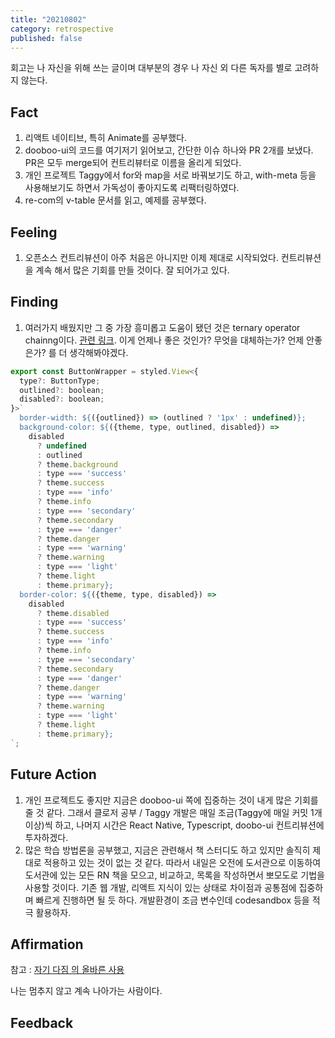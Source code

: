 ```yaml
---
title: "20210802"
category: retrospective
published: false
---
```

회고는 나 자신을 위해 쓰는 글이며 대부분의 경우 나 자신 외 다른 독자를 별로 고려하지 않는다.

## Fact

1. 리액트 네이티브, 특히 Animate를 공부했다.
2. dooboo-ui의 코드를 여기저기 읽어보고, 간단한 이슈 하나와 PR 2개를 보냈다. PR은 모두 merge되어 컨트리뷰터로 이름을 올리게 되었다.
3. 개인 프로젝트 Taggy에서 for와 map을 서로 바꿔보기도 하고, with-meta 등을 사용해보기도 하면서 가독성이 좋아지도록 리팩터링하였다.
4. re-com의 v-table 문서를 읽고, 예제를 공부했다.

## Feeling

1. 오픈소스 컨트리뷰션이 아주 처음은 아니지만 이제 제대로 시작되었다. 컨트리뷰션을 계속 해서 많은 기회를 만들 것이다. 잘 되어가고 있다.

## Finding

1. 여러가지 배웠지만 그 중 가장 흥미롭고 도움이 됐던 것은 ternary operator chainng이다. [관련 링크](https://medium.com/javascript-scene/nested-ternaries-are-great-361bddd0f340). 이게 언제나 좋은 것인가? 무엇을 대체하는가? 언제 안좋은가? 를 더 생각해봐야겠다.

~~~js
export const ButtonWrapper = styled.View<{
  type?: ButtonType;
  outlined?: boolean;
  disabled?: boolean;
}>`
  border-width: ${({outlined}) => (outlined ? '1px' : undefined)};
  background-color: ${({theme, type, outlined, disabled}) =>
    disabled
      ? undefined
      : outlined
      ? theme.background
      : type === 'success'
      ? theme.success
      : type === 'info'
      ? theme.info
      : type === 'secondary'
      ? theme.secondary
      : type === 'danger'
      ? theme.danger
      : type === 'warning'
      ? theme.warning
      : type === 'light'
      ? theme.light
      : theme.primary};
  border-color: ${({theme, type, disabled}) =>
    disabled
      ? theme.disabled
      : type === 'success'
      ? theme.success
      : type === 'info'
      ? theme.info
      : type === 'secondary'
      ? theme.secondary
      : type === 'danger'
      ? theme.danger
      : type === 'warning'
      ? theme.warning
      : type === 'light'
      ? theme.light
      : theme.primary};
`;
~~~

## Future Action

1. 개인 프로젝트도 좋지만 지금은 dooboo-ui 쪽에 집중하는 것이 내게 많은 기회를 줄 것 같다. 그래서 클로저 공부 / Taggy 개발은 매일 조금(Taggy에 매일 커밋 1개 이상)씩 하고, 나머지 시간은 React Native, Typescript, doobo-ui 컨트리뷰션에 투자하겠다.
2. 많은 학습 방법론을 공부했고, 지금은 관련해서 책 스터디도 하고 있지만 솔직히 제대로 적용하고 있는 것이 없는 것 같다. 따라서 내일은 오전에 도서관으로 이동하여 도서관에 있는 모든 RN 책을 모으고, 비교하고, 목록을 작성하면서 뽀모도로 기법을 사용할 것이다. 기존 웹 개발, 리액트 지식이 있는 상태로 차이점과 공통점에 집중하며 빠르게 진행하면 될 듯 하다. 개발환경이 조금 변수인데 codesandbox 등을 적극 활용하자.

## Affirmation

참고 : [자기 다짐 의 올바른 사용](https://escapefromcoding.tistory.com/301)

나는 멈추지 않고 계속 나아가는 사람이다.

## Feedback
